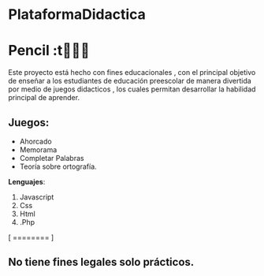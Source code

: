 # PlataformaDidactica
# Pencil :t👩🏼‍🏫

Este proyecto está hecho con fines educacionales , con el principal objetivo de enseñar a los estudiantes de educación preescolar de manera divertida por medio de juegos didacticos , los cuales permitan desarrollar la habilidad principal de aprender. 

## Juegos:
- Ahorcado
- Memorama
- Completar Palabras
- Teoría sobre ortografía.

**Lenguajes**:
1. Javascript
3. Css
3. Html
4. .Php

[ ======== ]

## No tiene fines legales solo prácticos.
